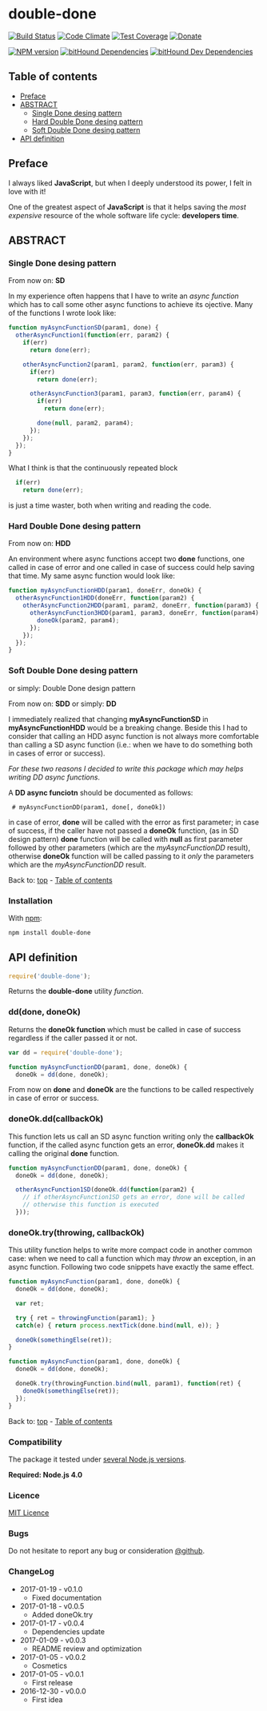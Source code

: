 # double-done

[![Build Status](https://travis-ci.org/iccicci/double-done.png)](https://travis-ci.org/iccicci/double-done)
[![Code Climate](https://codeclimate.com/github/iccicci/double-done/badges/gpa.svg)](https://codeclimate.com/github/iccicci/double-done)
[![Test Coverage](https://codeclimate.com/github/iccicci/double-done/badges/coverage.svg)](https://codeclimate.com/github/iccicci/double-done/coverage)
[![Donate](http://img.shields.io/bitcoin/donate.png?color=blue)](https://www.coinbase.com/cicci)

[![NPM version](https://badge.fury.io/js/double-done.svg)](https://www.npmjs.com/package/double-done)
[![bitHound Dependencies](https://www.bithound.io/github/iccicci/double-done/badges/dependencies.svg)](https://www.bithound.io/github/iccicci/double-done/master/dependencies/npm)
[![bitHound Dev Dependencies](https://www.bithound.io/github/iccicci/double-done/badges/devDependencies.svg)](https://www.bithound.io/github/iccicci/double-done/master/dependencies/npm)

## Table of contents

* [Preface](#preface)
* [ABSTRACT](#abstract)
  * [Single Done desing pattern](#single-done-desing-pattern)
  * [Hard Double Done desing pattern](#hard-double-done-desing-pattern)
  * [Soft Double Done desing pattern](#soft-double-done-desing-pattern)
* [API definition](#api-definition)

## Preface

I always liked __JavaScript__, but when I deeply understood its power, I felt in love with it!

One of the greatest aspect of __JavaScript__ is that it helps saving the _most
expensive_ resource of the whole software life cycle: __developers time__.

## ABSTRACT

### Single Done desing pattern

From now on: __SD__

In my experience often happens that I have to write an _async function_ which has to call some other async functions
to achieve its ojective. Many of the functions I wrote look like:

```javascript
function myAsyncFunctionSD(param1, done) {
  otherAsyncFunction1(function(err, param2) {
    if(err)
      return done(err);

    otherAsyncFunction2(param1, param2, function(err, param3) {
      if(err)
        return done(err);

      otherAsyncFunction3(param1, param3, function(err, param4) {
        if(err)
          return done(err);

        done(null, param2, param4);
      });
    });
  });
}
```

What I think is that the continuously repeated block

```javascript
  if(err)
    return done(err);
```

is just a time waster, both when writing and reading the code.

### Hard Double Done desing pattern

From now on: __HDD__

An environment where async functions accept two __done__ functions, one called in case of error and one called in case
of success could help saving that time. My same async function would look like:

```javascript
function myAsyncFunctionHDD(param1, doneErr, doneOk) {
  otherAsyncFunction1HDD(doneErr, function(param2) {
    otherAsyncFunction2HDD(param1, param2, doneErr, function(param3) {
      otherAsyncFunction3HDD(param1, param3, doneErr, function(param4) {
        doneOk(param2, param4);
      });
    });
  });
}
```

### Soft Double Done desing pattern

or simply: Double Done design pattern

From now on: __SDD__ or simply: __DD__

I immediately realized that changing __myAsyncFunctionSD__ in __myAsyncFunctionHDD__ would be a breaking change. Beside
this I had to consider that calling an HDD async function is not always more comfortable than calling a SD
async function (i.e.: when we have to do something both in cases of error or success).

_For these two reasons I decided to write this package which may helps writing DD async functions_.

A __DD async funciotn__ should be documented as follows:

```
 # myAsyncFunctionDD(param1, done[, doneOk])
```

in case of error, __done__ will be called with the error as first parameter; in case of success, if the caller have not
passed a __doneOk__ function, (as in SD design pattern) __done__ function will be called with __null__ as first
parameter followed by other parameters (which are the _myAsyncFunctionDD_ result), otherwise __doneOk__ function will
be called passing to it _only_ the parameters which are the _myAsyncFunctionDD_ result.

Back to: [top](#) - [Table of contents](#table-of-contents)

### Installation

With [npm](https://www.npmjs.com/package/double-done):
```sh
npm install double-done
```

## API definition

```javascript
require('double-done');
```

Returns the __double-done__ utility _function_.

### dd(done, doneOk)

Returns the __doneOk function__ which must be called in case of success regardless if the caller passed it or not.

```javascript
var dd = require('double-done');

function myAsyncFunctionDD(param1, done, doneOk) {
  doneOk = dd(done, doneOk);
```

From now on __done__ and __doneOk__ are the functions to be called respectively in case of error or success.

### doneOk.dd(callbackOk)

This function lets us call an SD async function writing only the __callbackOk__ function, if the called async function
gets an error, __doneOk.dd__ makes it calling the original __done__ function.

```javascript
function myAsyncFunctionDD(param1, done, doneOk) {
  doneOk = dd(done, doneOk);

  otherAsyncFunction1SD(doneOk.dd(function(param2) {
    // if otherAsyncFunction1SD gets an error, done will be called
    // otherwise this function is executed 
  }));
```

### doneOk.try(throwing, callbackOk)

This utility function helps to write more compact code in another common case: when we need to call a function which
may _throw_ an exception, in an async function. Following two code snippets have exactly the same effect.

```javascript
function myAsyncFunction(param1, done, doneOk) {
  doneOk = dd(done, doneOk);

  var ret;

  try { ret = throwingFunction(param1); }
  catch(e) { return process.nextTick(done.bind(null, e)); }

  doneOk(somethingElse(ret));
}
```

```javascript
function myAsyncFunction(param1, done, doneOk) {
  doneOk = dd(done, doneOk);

  doneOk.try(throwingFunction.bind(null, param1), function(ret) {
    doneOk(somethingElse(ret));
  });
}
```

Back to: [top](#) - [Table of contents](#table-of-contents)

### Compatibility

The package it tested under [several Node.js versions](https://travis-ci.org/iccicci/double-done).

__Required: Node.js 4.0__

### Licence

[MIT Licence](https://github.com/iccicci/double-done/blob/master/LICENSE)

### Bugs

Do not hesitate to report any bug or consideration [@github](https://github.com/iccicci/double-done/issues).

### ChangeLog

* 2017-01-19 - v0.1.0
  * Fixed documentation
* 2017-01-18 - v0.0.5
  * Added doneOk.try
* 2017-01-17 - v0.0.4
  * Dependencies update
* 2017-01-09 - v0.0.3
  * README review and optimization
* 2017-01-05 - v0.0.2
  * Cosmetics
* 2017-01-05 - v0.0.1
  * First release
* 2016-12-30 - v0.0.0
  * First idea
